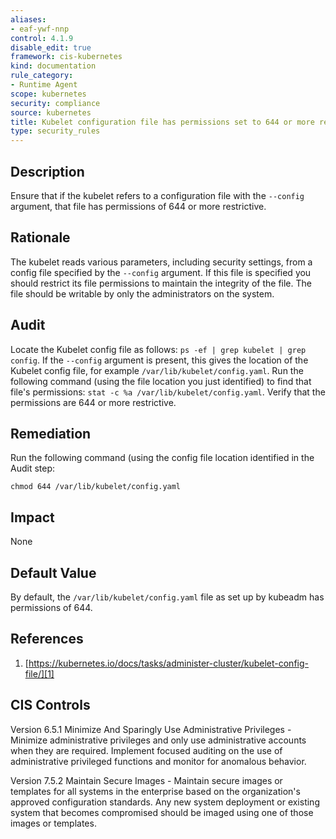 ```yaml
---
aliases:
- eaf-ywf-nnp
control: 4.1.9
disable_edit: true
framework: cis-kubernetes
kind: documentation
rule_category:
- Runtime Agent
scope: kubernetes
security: compliance
source: kubernetes
title: Kubelet configuration file has permissions set to 644 or more restrictive
type: security_rules
---
```


## Description

Ensure that if the kubelet refers to a configuration file with the `--config` argument, that file has permissions of 644 or more restrictive.

## Rationale

The kubelet reads various parameters, including security settings, from a config file specified by the `--config` argument. If this file is specified you should restrict its file permissions to maintain the integrity of the file. The file should be writable by only the administrators on the system.

## Audit

Locate the Kubelet config file as follows: `ps -ef | grep kubelet | grep config`. If the `--config` argument is present, this gives the location of the Kubelet config file, for example `/var/lib/kubelet/config.yaml`. Run the following command (using the file location you just identified) to find that file's permissions: `stat -c %a /var/lib/kubelet/config.yaml`. Verify that the permissions are 644 or more restrictive.

## Remediation

Run the following command (using the config file location identified in the Audit step:

```
chmod 644 /var/lib/kubelet/config.yaml
```

## Impact

None

## Default Value

By default, the `/var/lib/kubelet/config.yaml` file as set up by kubeadm has permissions of 644.

## References

1. [https://kubernetes.io/docs/tasks/administer-cluster/kubelet-config-file/][1]

## CIS Controls

Version 6.5.1 Minimize And Sparingly Use Administrative Privileges - Minimize administrative privileges and only use administrative accounts when they are required. Implement focused auditing on the use of administrative privileged functions and monitor for anomalous behavior.

Version 7.5.2 Maintain Secure Images - Maintain secure images or templates for all systems in the enterprise based on the organization's approved configuration standards. Any new system deployment or existing system that becomes compromised should be imaged using one of those images or templates.

[1]: https://kubernetes.io/docs/tasks/administer-cluster/kubelet-config-file/
